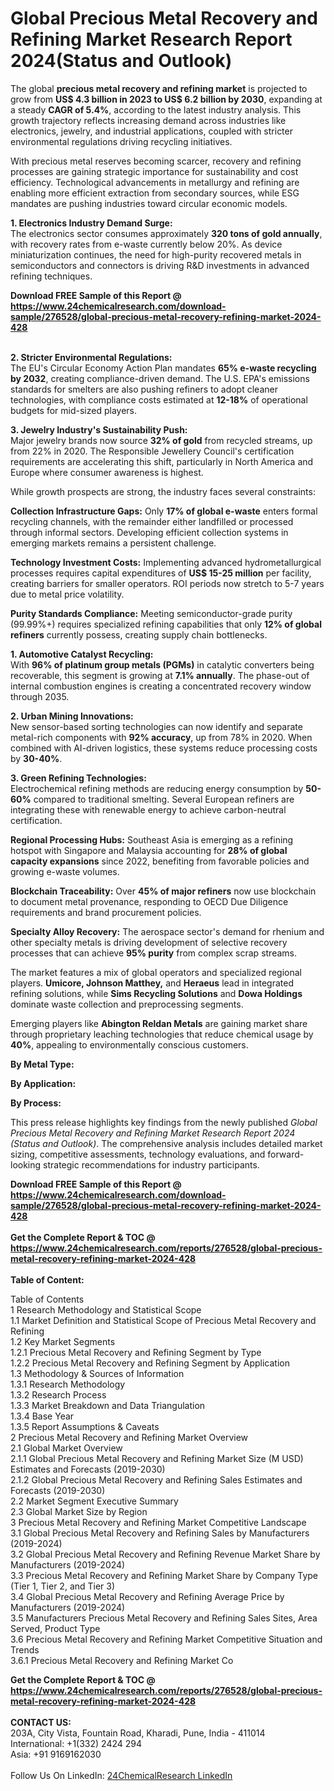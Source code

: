 <h1>Global Precious Metal Recovery and Refining Market Research Report 2024(Status and Outlook)</h1><p>The global <strong>precious metal recovery and refining market</strong> is projected to grow from <strong>US$ 4.3 billion in 2023 to US$ 6.2 billion by 2030</strong>, expanding at a steady <strong>CAGR of 5.4%</strong>, according to the latest industry analysis. This growth trajectory reflects increasing demand across industries like electronics, jewelry, and industrial applications, coupled with stricter environmental regulations driving recycling initiatives.</p><p>With precious metal reserves becoming scarcer, recovery and refining processes are gaining strategic importance for sustainability and cost efficiency. Technological advancements in metallurgy and refining are enabling more efficient extraction from secondary sources, while ESG mandates are pushing industries toward circular economic models.</p><p><strong>1. Electronics Industry Demand Surge:</strong><br>
The electronics sector consumes approximately <strong>320 tons of gold annually</strong>, with recovery rates from e-waste currently below 20%. As device miniaturization continues, the need for high-purity recovered metals in semiconductors and connectors is driving R&amp;D investments in advanced refining techniques.</p><div><b>Download FREE Sample of this Report @ 
            <a href="https://www.24chemicalresearch.com/download-sample/276528/global-precious-metal-recovery-refining-market-2024-428">
            https://www.24chemicalresearch.com/download-sample/276528/global-precious-metal-recovery-refining-market-2024-428</a></b></div><br><p><strong>2. Stricter Environmental Regulations:</strong><br>
The EU's Circular Economy Action Plan mandates <strong>65% e-waste recycling by 2032</strong>, creating compliance-driven demand. The U.S. EPA's emissions standards for smelters are also pushing refiners to adopt cleaner technologies, with compliance costs estimated at <strong>12-18%</strong> of operational budgets for mid-sized players.</p><p><strong>3. Jewelry Industry's Sustainability Push:</strong><br>
Major jewelry brands now source <strong>32% of gold</strong> from recycled streams, up from 22% in 2020. The Responsible Jewellery Council's certification requirements are accelerating this shift, particularly in North America and Europe where consumer awareness is highest.</p><p>While growth prospects are strong, the industry faces several constraints:</p><p><strong>Collection Infrastructure Gaps:</strong> Only <strong>17% of global e-waste</strong> enters formal recycling channels, with the remainder either landfilled or processed through informal sectors. Developing efficient collection systems in emerging markets remains a persistent challenge.</p><p><strong>Technology Investment Costs:</strong> Implementing advanced hydrometallurgical processes requires capital expenditures of <strong>US$ 15-25 million</strong> per facility, creating barriers for smaller operators. ROI periods now stretch to 5-7 years due to metal price volatility.</p><p><strong>Purity Standards Compliance:</strong> Meeting semiconductor-grade purity (99.99%+) requires specialized refining capabilities that only <strong>12% of global refiners</strong> currently possess, creating supply chain bottlenecks.</p><p><strong>1. Automotive Catalyst Recycling:</strong><br>
With <strong>96% of platinum group metals (PGMs)</strong> in catalytic converters being recoverable, this segment is growing at <strong>7.1% annually</strong>. The phase-out of internal combustion engines is creating a concentrated recovery window through 2035.</p><p><strong>2. Urban Mining Innovations:</strong><br>
New sensor-based sorting technologies can now identify and separate metal-rich components with <strong>92% accuracy</strong>, up from 78% in 2020. When combined with AI-driven logistics, these systems reduce processing costs by <strong>30-40%</strong>.</p><p><strong>3. Green Refining Technologies:</strong><br>
Electrochemical refining methods are reducing energy consumption by <strong>50-60%</strong> compared to traditional smelting. Several European refiners are integrating these with renewable energy to achieve carbon-neutral certification.</p><p><strong>Regional Processing Hubs:</strong> Southeast Asia is emerging as a refining hotspot with Singapore and Malaysia accounting for <strong>28% of global capacity expansions</strong> since 2022, benefiting from favorable policies and growing e-waste volumes.</p><p><strong>Blockchain Traceability:</strong> Over <strong>45% of major refiners</strong> now use blockchain to document metal provenance, responding to OECD Due Diligence requirements and brand procurement policies.</p><p><strong>Specialty Alloy Recovery:</strong> The aerospace sector's demand for rhenium and other specialty metals is driving development of selective recovery processes that can achieve <strong>95% purity</strong> from complex scrap streams.</p><p>The market features a mix of global operators and specialized regional players. <strong>Umicore, Johnson Matthey,</strong> and <strong>Heraeus</strong> lead in integrated refining solutions, while <strong>Sims Recycling Solutions</strong> and <strong>Dowa Holdings</strong> dominate waste collection and preprocessing segments.</p><p>Emerging players like <strong>Abington Reldan Metals</strong> are gaining market share through proprietary leaching technologies that reduce chemical usage by <strong>40%</strong>, appealing to environmentally conscious customers.</p><p><strong>By Metal Type:</strong></p><p><strong>By Application:</strong></p><p><strong>By Process:</strong></p><p>This press release highlights key findings from the newly published <em>Global Precious Metal Recovery and Refining Market Research Report 2024 (Status and Outlook)</em>. The comprehensive analysis includes detailed market sizing, competitive assessments, technology evaluations, and forward-looking strategic recommendations for industry participants.</p><div><b>Download FREE Sample of this Report @ 
            <a href="https://www.24chemicalresearch.com/download-sample/276528/global-precious-metal-recovery-refining-market-2024-428">
            https://www.24chemicalresearch.com/download-sample/276528/global-precious-metal-recovery-refining-market-2024-428</a></b></div><br><div><b>Get the Complete Report & TOC @ 
            <a href="https://www.24chemicalresearch.com/reports/276528/global-precious-metal-recovery-refining-market-2024-428">
            https://www.24chemicalresearch.com/reports/276528/global-precious-metal-recovery-refining-market-2024-428</a></b></div><br>
            <b>Table of Content:</b><p>Table of Contents<br />
1 Research Methodology and Statistical Scope<br />
1.1 Market Definition and Statistical Scope of Precious Metal Recovery and Refining<br />
1.2 Key Market Segments<br />
1.2.1 Precious Metal Recovery and Refining Segment by Type<br />
1.2.2 Precious Metal Recovery and Refining Segment by Application<br />
1.3 Methodology & Sources of Information<br />
1.3.1 Research Methodology<br />
1.3.2 Research Process<br />
1.3.3 Market Breakdown and Data Triangulation<br />
1.3.4 Base Year<br />
1.3.5 Report Assumptions & Caveats<br />
2 Precious Metal Recovery and Refining Market Overview<br />
2.1 Global Market Overview<br />
2.1.1 Global Precious Metal Recovery and Refining Market Size (M USD) Estimates and Forecasts (2019-2030)<br />
2.1.2 Global Precious Metal Recovery and Refining Sales Estimates and Forecasts (2019-2030)<br />
2.2 Market Segment Executive Summary<br />
2.3 Global Market Size by Region<br />
3 Precious Metal Recovery and Refining Market Competitive Landscape<br />
3.1 Global Precious Metal Recovery and Refining Sales by Manufacturers (2019-2024)<br />
3.2 Global Precious Metal Recovery and Refining Revenue Market Share by Manufacturers (2019-2024)<br />
3.3 Precious Metal Recovery and Refining Market Share by Company Type (Tier 1, Tier 2, and Tier 3)<br />
3.4 Global Precious Metal Recovery and Refining Average Price by Manufacturers (2019-2024)<br />
3.5 Manufacturers Precious Metal Recovery and Refining Sales Sites, Area Served, Product Type<br />
3.6 Precious Metal Recovery and Refining Market Competitive Situation and Trends<br />
3.6.1 Precious Metal Recovery and Refining Market Co</p><div><b>Get the Complete Report & TOC @ 
            <a href="https://www.24chemicalresearch.com/reports/276528/global-precious-metal-recovery-refining-market-2024-428">
            https://www.24chemicalresearch.com/reports/276528/global-precious-metal-recovery-refining-market-2024-428</a></b></div><br><b>CONTACT US:</b><br>
            203A, City Vista, Fountain Road, Kharadi, Pune, India - 411014<br>
            International: +1(332) 2424 294<br>
            Asia: +91 9169162030 <br><br>
            Follow Us On LinkedIn: <a href="https://www.linkedin.com/company/24chemicalresearch/">24ChemicalResearch LinkedIn</a>